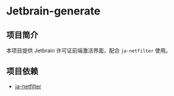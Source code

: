 # Jetbrain-generate

## 项目简介

本项目提供 Jetbrain 许可证前端激活界面，配合 `ja-netfilter` 使用。

## 项目依赖

- [ja-netfilter](https://gitee.com/ja-netfilter/ja-netfilter.git)